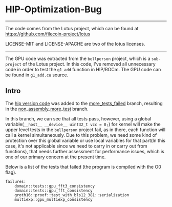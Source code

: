 # HIP-Optimization-Bug
---

The code comes from the Lotus project, which can be found at https://github.com/filecoin-project/lotus

LICENSE-MIT and LICENSE-APACHE are two of the lotus licenses.

---
The GPU code was extracted from the `bellperson` project, which is a `sub-project` of the Lotus project.
In this code, I've removed all unnecessary code in order to test the `g1_add` function in HIP/ROCm.
The GPU code can be found in `g1_add.cu` source.

## Intro
The [hip version code](https://github.com/kkHuang-amd/HIP-Optimization-Bug/tree/fix-O3-error) was added to the [more_tests_failed](https://github.com/ramin-raeisi/HIP-Optimization-Bug/tree/more_tests_failed) branch,
resulting in the [non_assembly_more_test](https://github.com/ramin-raeisi/HIP-Optimization-Bug/tree/non_assembly_more_tests) branch. 

In this branch, we can see that all tests pass, however, using a 
global variable(`__host__ __device__ uint32_t vcc = 0;`) for kernel will make the upper level tests in the
`bellperson` project fail, as in there, each function will call a
kernel simultaneously. Due to this problem, we need some kind of
protection over this global variable or use local variables for
that part(In this case, it's not applicable since we need to carry in or carry out from functions), that needs further assessment for performance issues,
which is one of our primary concern at the present time.

Below is a list of the tests that failed 
(the program is compiled with the O0 flag).

```
failures:
    domain::tests::gpu_fft3_consistency
    domain::tests::gpu_fft_consistency
    groth16::proof::test_with_bls12_381::serialization
    multiexp::gpu_multiexp_consistency
```

